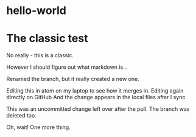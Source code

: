 # hello-world
The classic test
================
No really - this is a classic.

However I should figure out what markdown is...

Renamed the branch, but it really created a new one.

Editing this in atom on my laptop to see how it merges in.
Editing again directly on GitHub
And the change appears in the local files after I sync

This was an uncommitted change left over after the pull.
The branch was deleted too.

Oh, wait! One more thing.
